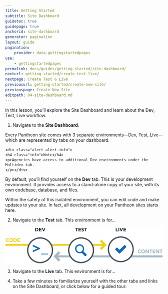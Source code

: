 ```yaml
---
title: Getting Started
subtitle: Site Dashboard
guidetoc: true
guidepage: true
anchorid: site-dashboard
generator: pagination
layout: guide
pagination:
    provider: data.gettingstartedpages
use:
    - gettingstartedpages
permalink: docs/guides/getting-started/site-dashboard/
nexturl: getting-started/create-test-live/
nextpage: Create Test & Live
previousurl: getting-started/create-new-site/
previouspage: Create New Site
editpath: 04-site-dashboard.md
---
```


In this lesson, you’ll explore the Site Dashboard and learn about the Dev, Test, Live workflow.

1. Navigate to the **Site Dashboard**.

  Every Pantheon site comes with 3 separate environments—Dev, Test, Live—which are represented by tabs on your dashboard.

    <div class="alert alert-info">
    <h4 class="info">Note</h4>
    <p>Agencies have access to additional Dev environments under the Multidev tab.
    </p></div>

  By default, you’ll find yourself on the **Dev** tab. This is your development environment. It provides access to a stand-alone copy of your site, with its own codebase, database, and files.

  Within the safety of this isolated environment, you can edit code and make updates to your site. In fact, all development on your Pantheon sites starts here.

2. Navigate to the **Test** tab. This environment is for...

![Pantheon Workflow](/source/docs/assets/images/workflow.png)

3. Navigate to the **Live** tab. This environment is for...

4. Take a few minutes to familiarize yourself with the other tabs and links on the Site Dashboard, or click below for a guided tour:
